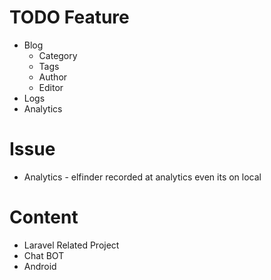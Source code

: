 # TODO Feature
* Blog
  * Category
  * Tags
  * Author
  * Editor
* Logs
* Analytics

# Issue
* Analytics - elfinder recorded at analytics even its on local

# Content
* Laravel Related Project
* Chat BOT
* Android
